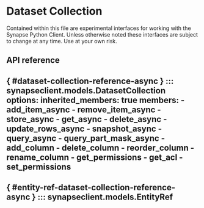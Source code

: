# Dataset Collection

Contained within this file are experimental interfaces for working with the Synapse Python
Client. Unless otherwise noted these interfaces are subject to change at any time. Use
at your own risk.

## API reference

[](){ #dataset-collection-reference-async }
::: synapseclient.models.DatasetCollection
    options:
        inherited_members: true
        members:
            - add_item_async
            - remove_item_async
            - store_async
            - get_async
            - delete_async
            - update_rows_async
            - snapshot_async
            - query_async
            - query_part_mask_async
            - add_column
            - delete_column
            - reorder_column
            - rename_column
            - get_permissions
            - get_acl
            - set_permissions
---
[](){ #entity-ref-dataset-collection-reference-async }
::: synapseclient.models.EntityRef
---
